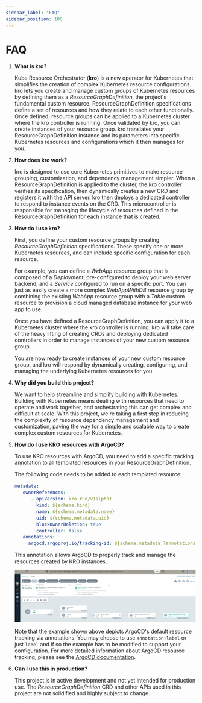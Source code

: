```yaml
---
sidebar_label: "FAQ"
sidebar_position: 100
---
```


# FAQ

1. **What is kro?**

   Kube Resource Orchestrator (**kro**) is a new operator for Kubernetes that
   simplifies the creation of complex Kubernetes resource configurations. kro
   lets you create and manage custom groups of Kubernetes resources by defining
   them as a _ResourceGraphDefinition_, the project's fundamental custom resource.
   ResourceGraphDefinition specifications define a set of resources and how they relate to
   each other functionally. Once defined, resource groups can be applied to a
   Kubernetes cluster where the kro controller is running. Once validated by
   kro, you can create instances of your resource group. kro translates your
   ResourceGraphDefinition instance and its parameters into specific Kubernetes resources
   and configurations which it then manages for you.

2. **How does kro work?**

   kro is designed to use core Kubernetes primitives to make resource grouping,
   customization, and dependency management simpler. When a ResourceGraphDefinition is
   applied to the cluster, the kro controller verifies its specification, then
   dynamically creates a new CRD and registers it with the API server. kro then
   deploys a dedicated controller to respond to instance events on the CRD. This
   microcontroller is responsible for managing the lifecycle of resources
   defined in the ResourceGraphDefinition for each instance that is created.

3. **How do I use kro?**

   First, you define your custom resource groups by creating _ResourceGraphDefinition_
   specifications. These specify one or more Kubernetes resources, and can
   include specific configuration for each resource.

   For example, you can define a _WebApp_ resource group that is composed of a
   _Deployment_, pre-configured to deploy your web server backend, and a
   _Service_ configured to run on a specific port. You can just as easily create
   a more complex _WebAppWithDB_ resource group by combining the existing
   _WebApp_ resource group with a _Table_ custom resource to provision a cloud
   managed database instance for your web app to use.

   Once you have defined a ResourceGraphDefinition, you can apply it to a Kubernetes
   cluster where the kro controller is running. kro will take care of the heavy
   lifting of creating CRDs and deploying dedicated controllers in order to
   manage instances of your new custom resource group.

   You are now ready to create instances of your new custom resource group, and
   kro will respond by dynamically creating, configuring, and managing the
   underlying Kubernetes resources for you.

4. **Why did you build this project?**

   We want to help streamline and simplify building with Kubernetes. Building
   with Kubernetes means dealing with resources that need to operate and work
   together, and orchestrating this can get complex and difficult at scale. With
   this project, we're taking a first step in reducing the complexity of
   resource dependency management and customization, paving the way for a simple
   and scalable way to create complex custom resources for Kubernetes.

5. **How do I use KRO resources with ArgoCD?**

   To use KRO resources with ArgoCD, you need to add a specific tracking annotation
   to all templated resources in your ResourceGraphDefinition. 
   
   The following code needs to be added to each templated resource:

   ```yaml
   metadata:
      ownerReferences:
         - apiVersion: kro.run/v1alpha1
           kind: ${schema.kind}
           name: ${schema.metadata.name}
           uid: ${schema.metadata.uid}
           blockOwnerDeletion: true
           controller: false
      annotations:
        argocd.argoproj.io/tracking-id: ${schema.metadata.?annotations["argocd.argoproj.io/tracking-id"]}
   ```

   This annotation allows ArgoCD to properly track and manage the resources
   created by KRO instances. 

   ![ArgoCD RGD tracked Instance](../../../images/architecture-diagrams/kro-ArgoCD-Tracking.png)
   
   Note that the example shown above depicts ArgoCD's default resource tracking 
   via annotations. You may choose to use `annotation+label` or just `label` and 
   if so the example has to be modified to support your configuration. 
   For more detailed information about ArgoCD resource tracking, please see the
   [ArgoCD documentation](https://argo-cd.readthedocs.io/en/stable/user-guide/resource_tracking/).

6. **Can I use this in production?**

   This project is in active development and not yet intended for production
   use. The _ResourceGraphDefinition_ CRD and other APIs used in this project are not
   solidified and highly subject to change.
